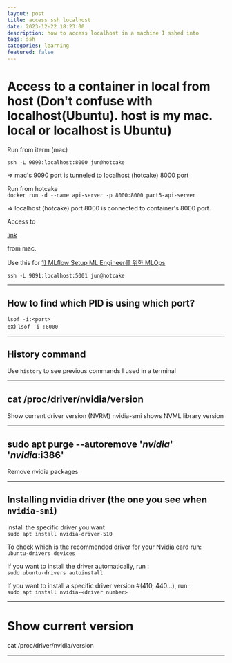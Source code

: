 ```yaml
---
layout: post
title: access ssh localhost
date: 2023-12-22 18:23:00
description: how to access localhost in a machine I sshed into
tags: ssh
categories: learning
featured: false
---
```


# Access to a container in local from host (Don't confuse with localhost(Ubuntu). host is my mac. local or localhost is Ubuntu)

Run from iterm (mac)

`ssh -L 9090:localhost:8000 jun@hotcake`

=> mac's 9090 port is tunneled to localhost (hotcake) 8000 port

Run from hotcake  
`docker run -d --name api-server -p 8000:8000 part5-api-server`

=> localhost (hotcake) port 8000 is connected to container's 8000 port.

Access to

[link](http://localhost:9090/docs)

from mac.

Use this for [1) MLflow Setup ML Engineer를 위한 MLOps](mlops-for-mle.github.io)

`ssh -L 9091:localhost:5001 jun@hotcake`

--- 

## How to find which PID is using which port?
`lsof -i:<port>`\
ex) `lsof -i :8000`

---

## History command
Use `history` to see previous commands I used in a terminal

---


## cat /proc/driver/nvidia/version
Show current driver version (NVRM)
nvidia-smi shows NVML library version

---

## sudo apt purge --autoremove '*nvidia*' '*nvidia*:i386'
Remove nvidia packages

---

## Installing nvidia driver (the one you see when `nvidia-smi`)
install the specific driver you want  
`sudo apt install nvidia-driver-510`

To check which is the recommended driver for your Nvidia card run:  
`ubuntu-drivers devices`

If you want to install the driver automatically, run :  
`sudo ubuntu-drivers autoinstall`

If you want to install a specific driver version #(410, 440...), run:  
`sudo apt install nvidia-<driver number>`

---

# Show current version
cat /proc/driver/nvidia/version

---



